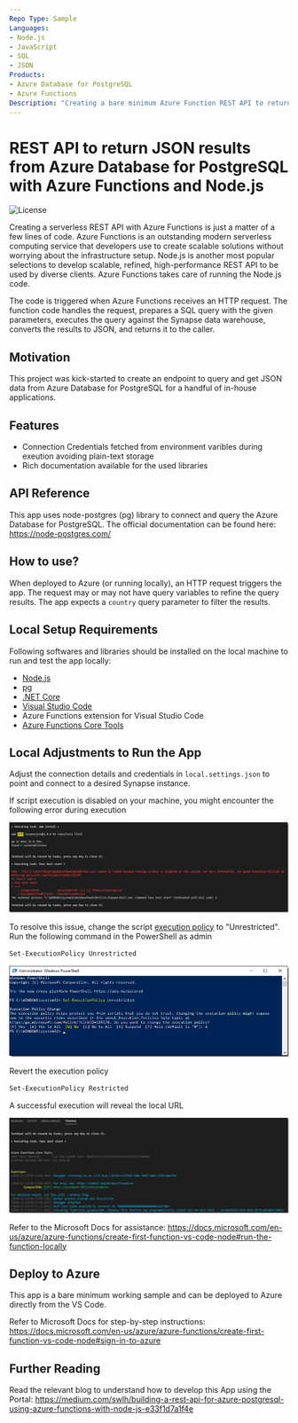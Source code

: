 ```yaml
---
Repo Type: Sample
Languages:
- Node.js
- JavaScript
- SQL
- JSON
Products:
- Azure Database for PostgreSQL
- Azure Functions
Description: "Creating a bare minimum Azure Function REST API to return JSON results from Azure Database for PostgreSQL with Node.js"
---
```


# REST API to return JSON results from Azure Database for PostgreSQL with Azure Functions and Node.js

![License](https://img.shields.io/badge/license-MIT-green.svg)

Creating a serverless REST API with Azure Functions is just a matter of a few lines of code. Azure Functions is an outstanding modern serverless computing service that developers use to create scalable solutions without worrying about the infrastructure setup. Node.js is another most popular selections to develop scalable, refined, high-performance REST API to be used by diverse clients. Azure Functions takes care of running the Node.js code.

The code is triggered when Azure Functions receives an HTTP request. The function code handles the request, prepares a SQL query with the given parameters, executes the query against the Synapse data warehouse, converts the results to JSON, and returns it to the caller.

## Motivation

This project was kick-started to create an endpoint to query and get JSON data from Azure Database for PostgreSQL for a handful of in-house applications.

## Features

* Connection Credentials fetched from environment varibles during exeution avoiding plain-text storage
* Rich documentation available for the used libraries

## API Reference

This app uses node-postgres (pg) library to connect and query the Azure Database for PostgreSQL. The official documentation can be found here: https://node-postgres.com/

## How to use?

When deployed to Azure (or running locally), an HTTP request triggers the app. The request may or may not have query variables to refine the query results. The app expects a `country` query parameter to filter the results.

## Local Setup Requirements

Following softwares and libraries should be installed on the local machine to run and test the app locally:

* [Node.js](https://nodejs.org/en/download/)
* [pg](https://www.npmjs.com/package/pg)
* [.NET Core](https://dotnet.microsoft.com/download)
* [Visual Studio Code](https://code.visualstudio.com/download)
* Azure Functions extension for Visual Studio Code
* [Azure Functions Core Tools](https://docs.microsoft.com/en-us/azure/azure-functions/functions-run-local?tabs=windows%2Ccsharp%2Cbash#v2)

## Local Adjustments to Run the App

Adjust the connection details and credentials in `local.settings.json` to point and connect to a desired Synapse instance.

If script execution is disabled on your machine, you might encounter the following error during execution

![script_error](/images/script_error.png)

To resolve this issue, change the script [execution policy](https://docs.microsoft.com/en-us/powershell/module/microsoft.powershell.core/about/about_execution_policies?view=powershell-7.1) to "Unrestricted". Run the following command in the PowerShell as admin

```bash
Set-ExecutionPolicy Unrestricted
```

![script_policy_change](/images/script_policy_change.png)

Revert the execution policy

```bash
Set-ExecutionPolicy Restricted
```

A successful execution will reveal the local URL

![success_run](/images/success_run.png)

Refer to the Microsoft Docs for assistance: https://docs.microsoft.com/en-us/azure/azure-functions/create-first-function-vs-code-node#run-the-function-locally

## Deploy to Azure

This app is a bare minimum working sample and can be deployed to Azure directly from the VS Code.

Refer to Microsoft Docs for step-by-step instructions: https://docs.microsoft.com/en-us/azure/azure-functions/create-first-function-vs-code-node#sign-in-to-azure

## Further Reading

Read the relevant blog to understand how to develop this App using the Portal: https://medium.com/swlh/building-a-rest-api-for-azure-postgresql-using-azure-functions-with-node-js-e33f1d7a1f4e